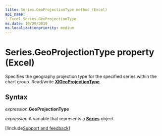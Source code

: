 ```yaml
---
title: Series.GeoProjectionType method (Excel)
api_name:
- Excel.Series.GeoProjectionType
ms.date: 10/29/2019
ms.localizationpriority: medium
---
```


# Series.GeoProjectionType property (Excel)

Specifies the geography projection type for the specified series within the chart group. Read/write **[XlGeoProjectionType](Excel.XlGeoProjectionType.md)**.


## Syntax

_expression_.**GeoProjectionType**

_expression_ A variable that represents a **[Series](Excel.Series(object).md)** object.




[!include[Support and feedback](~/includes/feedback-boilerplate.md)]